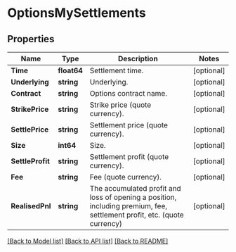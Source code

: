 # OptionsMySettlements

## Properties

Name | Type | Description | Notes
------------ | ------------- | ------------- | -------------
**Time** | **float64** | Settlement time. | [optional] 
**Underlying** | **string** | Underlying. | [optional] 
**Contract** | **string** | Options contract name. | [optional] 
**StrikePrice** | **string** | Strike price (quote currency). | [optional] 
**SettlePrice** | **string** | Settlement price (quote currency). | [optional] 
**Size** | **int64** | Size. | [optional] 
**SettleProfit** | **string** | Settlement profit (quote currency). | [optional] 
**Fee** | **string** | Fee (quote currency). | [optional] 
**RealisedPnl** | **string** | The accumulated profit and loss of opening a position, including premium, fee, settlement profit, etc. (quote currency) | [optional] 

[[Back to Model list]](../README.md#documentation-for-models) [[Back to API list]](../README.md#documentation-for-api-endpoints) [[Back to README]](../README.md)


